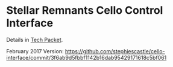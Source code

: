 # Stellar Remnants Cello Control Interface

Details in [Tech Packet](https://github.com/stephiescastle/cello-interface/blob/master/StellarRemnants_TechPacket.pdf).

February 2017 Version: https://github.com/stephiescastle/cello-interface/commit/3f6ab9d5fbbf1142b16dab95429171618c5bf061
